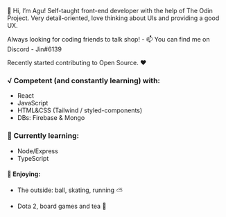 👋 Hi, I’m Agu! Self-taught front-end developer with the help of The Odin Project. Very detail-oriented, love thinking about UIs and providing a good UX.

Always looking for coding friends to talk shop! - 📫 You can find me on Discord - Jin#6139

Recently started contributing to Open Source. ❤


### √ Competent (and constantly learning) with:
  - React
  - JavaScript
  - HTML&CSS (Tailwind / styled-components)
  - DBs: Firebase & Mongo

### 📝 Currently learning: 
  - Node/Express
  - TypeScript




#### 🙌 Enjoying:
- The outside: ball, skating, running ⛅️

- Dota 2, board games and tea 🍵



<!---
jinitsuga/jinitsuga is a ✨ special ✨ repository because its `README.md` (this file) appears on your GitHub profile.
You can click the Preview link to take a look at your changes.
--->

